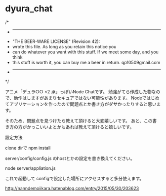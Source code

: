 # dyura_chat
/*
 * ----------------------------------------------------------------------------
 * "THE BEER-WARE LICENSE" (Revision 42):
 * <nanndemoiikara> wrote this file.  As long as you retain this notice you
 * can do whatever you want with this stuff. If we meet some day, and you think
 * this stuff is worth it, you can buy me a beer in return.   qp10509gmail.com
 * ----------------------------------------------------------------------------
 */


アニメ「デュラ○○ ×2 承」っぽいNode Chatです。
勉強がてら作成した物なので、動作はしますがあまりセキュアではない可能性があります。
Nodeではじめてアプリケーションを作ったので問題点とか書き方がダサかったりすると思います。

そのため、問題点を見つけたら教えて頂けると大変嬉しいです。
あと、この書き方の方がかっこいいよとかもあれば教えて頂けると嬉しいです。

設定方法

clone dirで
npm install

server/config/config.js
のhostとかの設定を書き換えてください。

node server/appliation.js

これで起動して
configで設定した場所にアクセスすると多分使えます。


http://nanndemoiikara.hatenablog.com/entry/2015/05/30/203623
